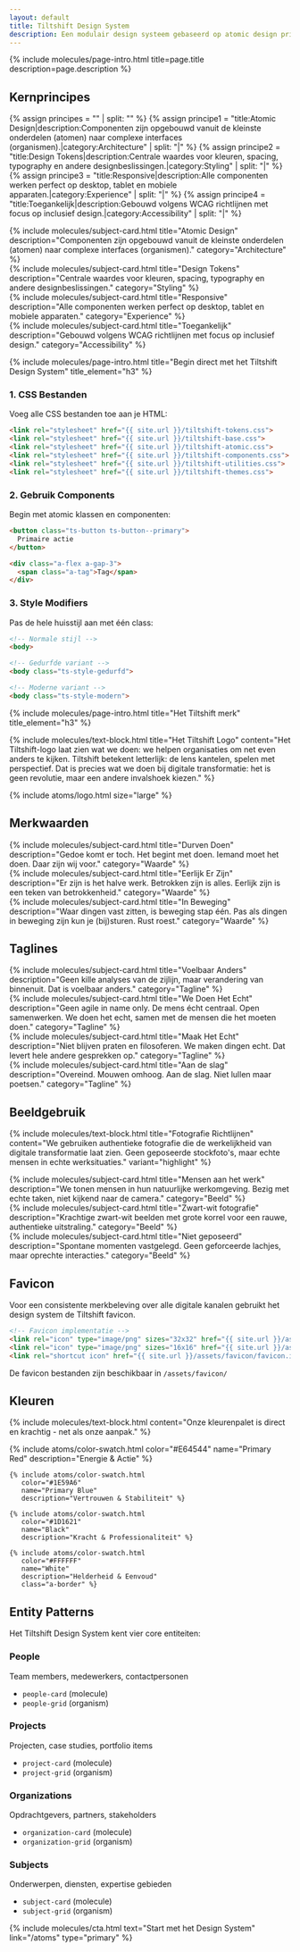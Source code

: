 ```yaml
---
layout: default
title: Tiltshift Design System
description: Een modulair design systeem gebaseerd op atomic design principes voor digitale transformatie projecten.
---
```



{% include molecules/page-intro.html 
    title=page.title
    description=page.description %}


## Kernprincipes

{% assign principes = "" | split: "" %}
{% assign principe1 = "title:Atomic Design|description:Componenten zijn opgebouwd vanuit de kleinste onderdelen (atomen) naar complexe interfaces (organismen).|category:Architecture" | split: "|" %}
{% assign principe2 = "title:Design Tokens|description:Centrale waardes voor kleuren, spacing, typography en andere designbeslissingen.|category:Styling" | split: "|" %}
{% assign principe3 = "title:Responsive|description:Alle componenten werken perfect op desktop, tablet en mobiele apparaten.|category:Experience" | split: "|" %}
{% assign principe4 = "title:Toegankelijk|description:Gebouwd volgens WCAG richtlijnen met focus op inclusief design.|category:Accessibility" | split: "|" %}

<div class="o-subject-grid ts-grid ts-grid--cols-3">
    <div class="o-subject-grid__item">
        {% include molecules/subject-card.html 
           title="Atomic Design"
           description="Componenten zijn opgebouwd vanuit de kleinste onderdelen (atomen) naar complexe interfaces (organismen)."
           category="Architecture"
        %}
    </div>
    <div class="o-subject-grid__item">
        {% include molecules/subject-card.html 
           title="Design Tokens"
           description="Centrale waardes voor kleuren, spacing, typography en andere designbeslissingen."
           category="Styling"
        %}
    </div>
    <div class="o-subject-grid__item">
        {% include molecules/subject-card.html 
           title="Responsive"
           description="Alle componenten werken perfect op desktop, tablet en mobiele apparaten."
           category="Experience"
        %}
    </div>
    <div class="o-subject-grid__item">
        {% include molecules/subject-card.html 
           title="Toegankelijk"
           description="Gebouwd volgens WCAG richtlijnen met focus op inclusief design."
           category="Accessibility"
        %}
    </div>
</div>

{% include molecules/page-intro.html 
   title="Begin direct met het Tiltshift Design System"
   title_element="h3" %}

### 1. CSS Bestanden

Voeg alle CSS bestanden toe aan je HTML:

```html
<link rel="stylesheet" href="{{ site.url }}/tiltshift-tokens.css">
<link rel="stylesheet" href="{{ site.url }}/tiltshift-base.css">
<link rel="stylesheet" href="{{ site.url }}/tiltshift-atomic.css">
<link rel="stylesheet" href="{{ site.url }}/tiltshift-components.css">
<link rel="stylesheet" href="{{ site.url }}/tiltshift-utilities.css">
<link rel="stylesheet" href="{{ site.url }}/tiltshift-themes.css">
```

### 2. Gebruik Components

Begin met atomic klassen en componenten:

```html
<button class="ts-button ts-button--primary">
  Primaire actie
</button>

<div class="a-flex a-gap-3">
  <span class="a-tag">Tag</span>
</div>
```

### 3. Style Modifiers

Pas de hele huisstijl aan met één class:

```html
<!-- Normale stijl -->
<body>

<!-- Gedurfde variant -->
<body class="ts-style-gedurfd">

<!-- Moderne variant -->
<body class="ts-style-modern">
```

{% include molecules/page-intro.html 
   title="Het Tiltshift merk"
   title_element="h3" %}

{% include molecules/text-block.html 
   title="Het Tiltshift Logo"
   content="Het Tiltshift-logo laat zien wat we doen: we helpen organisaties om net even anders te kijken. Tiltshift betekent letterlijk: de lens kantelen, spelen met perspectief. Dat is precies wat we doen bij digitale transformatie: het is geen revolutie, maar een andere invalshoek kiezen." %}

{% include atoms/logo.html size="large" %}


## Merkwaarden

<div class="o-subject-grid ts-grid ts-grid--cols-3">
    <div class="o-subject-grid__item">
        {% include molecules/subject-card.html 
           title="Durven Doen"
           description="Gedoe komt er toch. Het begint met doen. Iemand moet het doen. Daar zijn wij voor."
           category="Waarde"
        %}
    </div>
    <div class="o-subject-grid__item">
        {% include molecules/subject-card.html 
           title="Eerlijk Er Zijn"
           description="Er zijn is het halve werk. Betrokken zijn is alles. Eerlijk zijn is een teken van betrokkenheid."
           category="Waarde"
        %}
    </div>
    <div class="o-subject-grid__item">
        {% include molecules/subject-card.html 
           title="In Beweging"
           description="Waar dingen vast zitten, is beweging stap één. Pas als dingen in beweging zijn kun je (bij)sturen. Rust roest."
           category="Waarde"
        %}
    </div>
</div>


## Taglines

<div class="o-subject-grid ts-grid ts-grid--cols-3">
    <div class="o-subject-grid__item">
        {% include molecules/subject-card.html 
           title="Voelbaar Anders"
           description="Geen kille analyses van de zijlijn, maar verandering van binnenuit. Dat is voelbaar anders."
           category="Tagline"
        %}
    </div>
    <div class="o-subject-grid__item">
        {% include molecules/subject-card.html 
           title="We Doen Het Echt"
           description="Geen agile in name only. De mens écht centraal. Open samenwerken. We doen het echt, samen met de mensen die het moeten doen."
           category="Tagline"
        %}
    </div>
    <div class="o-subject-grid__item">
        {% include molecules/subject-card.html 
           title="Maak Het Echt"
           description="Niet blijven praten en filosoferen. We maken dingen echt. Dat levert hele andere gesprekken op."
           category="Tagline"
        %}
    </div>
    <div class="o-subject-grid__item">
        {% include molecules/subject-card.html 
           title="Aan de slag"
           description="Overeind. Mouwen omhoog. Aan de slag. Niet lullen maar poetsen."
           category="Tagline"
        %}
    </div>
</div>


## Beeldgebruik

{% include molecules/text-block.html 
   title="Fotografie Richtlijnen"
   content="We gebruiken authentieke fotografie die de werkelijkheid van digitale transformatie laat zien. Geen geposeerde stockfoto's, maar echte mensen in echte werksituaties."
   variant="highlight" %}

<div class="o-subject-grid ts-grid ts-grid--cols-3">
    <div class="o-subject-grid__item">
        {% include molecules/subject-card.html 
           title="Mensen aan het werk"
           description="We tonen mensen in hun natuurlijke werkomgeving. Bezig met echte taken, niet kijkend naar de camera."
           category="Beeld"
        %}
    </div>
    <div class="o-subject-grid__item">
        {% include molecules/subject-card.html 
           title="Zwart-wit fotografie"
           description="Krachtige zwart-wit beelden met grote korrel voor een rauwe, authentieke uitstraling."
           category="Beeld"
        %}
    </div>
    <div class="o-subject-grid__item">
        {% include molecules/subject-card.html 
           title="Niet geposeerd"
           description="Spontane momenten vastgelegd. Geen geforceerde lachjes, maar oprechte interacties."
           category="Beeld"
        %}
    </div>
</div>


## Favicon

Voor een consistente merkbeleving over alle digitale kanalen gebruikt het design system de Tiltshift favicon.

```html
<!-- Favicon implementatie -->
<link rel="icon" type="image/png" sizes="32x32" href="{{ site.url }}/assets/favicon/favicon-32x32.png">
<link rel="icon" type="image/png" sizes="16x16" href="{{ site.url }}/assets/favicon/favicon-16x16.png">
<link rel="shortcut icon" href="{{ site.url }}/assets/favicon/favicon.ico">
```

De favicon bestanden zijn beschikbaar in `/assets/favicon/`


## Kleuren

{% include molecules/text-block.html 
   content="Onze kleurenpalet is direct en krachtig - net als onze aanpak." %}

<div class="a-grid-auto a-gap-4">
    {% include atoms/color-swatch.html 
       color="#E64544"
       name="Primary Red"
       description="Energie & Actie" %}
    
    {% include atoms/color-swatch.html 
       color="#1E59A6"
       name="Primary Blue"
       description="Vertrouwen & Stabiliteit" %}
    
    {% include atoms/color-swatch.html 
       color="#1D1621"
       name="Black"
       description="Kracht & Professionaliteit" %}
    
    {% include atoms/color-swatch.html 
       color="#FFFFFF"
       name="White"
       description="Helderheid & Eenvoud"
       class="a-border" %}
</div>


## Entity Patterns

Het Tiltshift Design System kent vier core entiteiten:

### People
Team members, medewerkers, contactpersonen
- `people-card` (molecule)
- `people-grid` (organism)

### Projects
Projecten, case studies, portfolio items
- `project-card` (molecule)
- `project-grid` (organism)

### Organizations
Opdrachtgevers, partners, stakeholders
- `organization-card` (molecule)
- `organization-grid` (organism)

### Subjects
Onderwerpen, diensten, expertise gebieden
- `subject-card` (molecule)
- `subject-grid` (organism)

{% include molecules/cta.html 
   text="Start met het Design System"
   link="/atoms"
   type="primary" %}

<script>
    // Mobile sidebar functionality
    function toggleSidebar() {
        const sidebar = document.getElementById('sidebar');
        const overlay = document.getElementById('overlay');
        
        if (sidebar && overlay) {
            sidebar.classList.toggle('is-active');
            overlay.classList.toggle('is-active');
            
            // Prevent body scroll when sidebar is open
            if (sidebar.classList.contains('is-active')) {
                document.body.style.overflow = 'hidden';
            } else {
                document.body.style.overflow = '';
            }
        }
    }
    
    // Close sidebar when clicking overlay
    document.addEventListener('DOMContentLoaded', function() {
        const overlay = document.getElementById('overlay');
        if (overlay) {
            overlay.addEventListener('click', toggleSidebar);
        }
    });
    
    // Handle resize events - close sidebar on larger screens
    window.addEventListener('resize', function() {
        const sidebar = document.getElementById('sidebar');
        const overlay = document.getElementById('overlay');
        
        if (window.innerWidth >= 768) {
            if (sidebar && sidebar.classList.contains('is-active')) {
                sidebar.classList.remove('is-active');
                overlay.classList.remove('is-active');
                document.body.style.overflow = '';
            }
            // Reset sidebar styles
            sidebar.style.position = '';
            sidebar.style.top = '';
            sidebar.style.left = '';
            sidebar.style.right = '';
            sidebar.style.zIndex = '';
            sidebar.style.backgroundColor = '';
            sidebar.style.padding = '';
            sidebar.style.boxShadow = '';
        }
    });
</script>